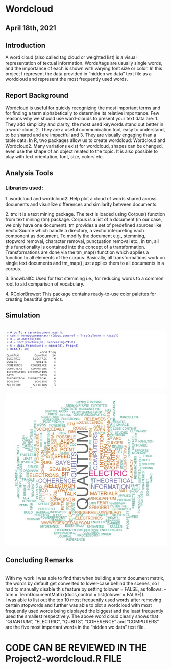 <h1><b>Wordcloud</b></h1>
<h2><b>April 18th, 2021</b></h2>

<h2><b>Introduction</b></h2>
<p>A word cloud (also called tag cloud or weighted list) is a visual representation of textual information. Words/tags are usually single words, and the importance of each is shown with varying font size or color. In this project I represent the data provided in “hidden wc data” text file as a wordcloud and represent the most frequently used words.</p>

<h2><b>Report Background</b></h2>
<p>Wordcloud is useful for quickly recognizing the most important terms and for finding a term alphabetically to determine its relative importance. Few reasons why we should use word-clouds to present your text data are: 1. They add simplicity and clarity, the most used keywords stand out better in a word-cloud, 2. They are a useful communication tool, easy to understand, to be shared and are impactful and 3. They are visually engaging than a table data. In R, two packages allow us to create wordcloud: Wordcloud and Wordcloud2. Many variations exist for wordcloud, shapes can be changed, even use the shape of an object related to the topic. It is also possible to play with text orientation, font, size, colors etc.</p>

<b><h2>Analysis Tools</b></h2>
<b><h3>Libraries used:</b></h3>
<p>1. wordcloud and wordcloud2: Help plot a cloud of words shared across documents and visualize differences and similarity between documents. </p>
<p>2. tm: It is a text mining package. The text is loaded using Corpus() function from text mining (tm) package. Corpus is a list of a document (in our case, we only have one document). tm provides a set of predefined sources like VectorSource which handle a directory, a vector interpreting each component as document. To modify the document e.g., stemming, stopword removal, character removal, punctuation removal etc., in tm, all this functionality is contained into the concept of a transformation. Transformations are done via the tm_map() function which applies a function to all elements of the corpus. Basically, all transformations work on single text documents and tm_map() just applies them to all documents in a corpus.</p>
<p>3. SnowballC: Used for text stemming i.e., for reducing words to a common root to aid comparison of vocabulary.</p>
<p>4. RColorBrewer: This package contains ready-to-use color palettes for creating beautiful graphics.</p>

<b><h2>Simulation</b></h2>
<br><img src="Screenshots/data.JPG" width=900><br>
<br><img src="Screenshots/wordcloud.JPG" width=900><br>

<b><h2>Concluding Remarks</b></h2><br>
With my work I was able to find that when building a term document matrix, the words by default get converted to lower-case behind the scenes, so I had to manually disable this feature by setting tolower = FALSE, as follows: - <br>
tdm = TermDocumentMatrix(docs,control = list(tolower = FALSE)).<br>
I was able to list out the top 10 most frequently used words after removing certain stopwords and further was able to plot a wordcloud with most frequently used words being displayed the biggest and the least frequently used the smallest respectively. The above word cloud clearly shows that “QUANTUM”, “ELECTRIC”, “QUBITS”, “COHERENCE” and “COMPUTERS” are the five most important words in the “hidden wc data” text file.<br>




<h1>CODE CAN BE REVIEWED IN THE Project2-wordcloud.R FILE<h1>
  
